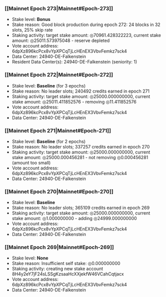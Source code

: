 ### [[Mainnet Epoch 273|Mainnet#Epoch-273]]
* Stake level: **Bonus**
* Stake reason: Good block production during epoch 272: 24 blocks in 32 slots, 25% skip rate
* Staking activity: target stake amount: ◎70961.428322223, current stake amount: ◎25011.573975048 - reserve depleted
* Vote account address: 6dpXz896kcPcx8vYpXPCqTjLcHEnEX3VbvFemkz7sck4
* Data Center: 24940-DE-Falkenstein
* Resident Data Center(s): 24940-DE-Falkenstein (seniority: 1)
### [[Mainnet Epoch 272|Mainnet#Epoch-272]]
* Stake level: **Baseline** (for 3 epochs)
* Stake reason: No leader slots; 240492 credits earned in epoch 271
* Staking activity: target stake amount: ◎25000.000000000, current stake amount: ◎25011.411852576 - removing ◎11.411852576
* Vote account address: 6dpXz896kcPcx8vYpXPCqTjLcHEnEX3VbvFemkz7sck4
* Data Center: 24940-DE-Falkenstein
### [[Mainnet Epoch 271|Mainnet#Epoch-271]]
* Stake level: **Baseline** (for 2 epochs)
* Stake reason: No leader slots; 337257 credits earned in epoch 270
* Staking activity: target stake amount: ◎25000.000000000, current stake amount: ◎25000.000456281 - not removing ◎0.000456281 (amount too small)
* Vote account address: 6dpXz896kcPcx8vYpXPCqTjLcHEnEX3VbvFemkz7sck4
* Data Center: 24940-DE-Falkenstein
### [[Mainnet Epoch 270|Mainnet#Epoch-270]]
* Stake level: **Baseline**
* Stake reason: No leader slots; 365109 credits earned in epoch 269
* Staking activity: target stake amount: ◎25000.000000000, current stake amount: ◎1.000000000 - adding ◎24999.000000000
* Vote account address: 6dpXz896kcPcx8vYpXPCqTjLcHEnEX3VbvFemkz7sck4
* Data Center: 24940-DE-Falkenstein
### [[Mainnet Epoch 269|Mainnet#Epoch-269]]
* Stake level: **None**
* Stake reason: Insufficient self stake: ◎0.000000000
* Staking activity: creating new stake account 8H4y2eY7jF24sLSSgKzsaaHcXXjekfW46VCahCqtjacx
* Vote account address: 6dpXz896kcPcx8vYpXPCqTjLcHEnEX3VbvFemkz7sck4
* Data Center: 24940-DE-Falkenstein